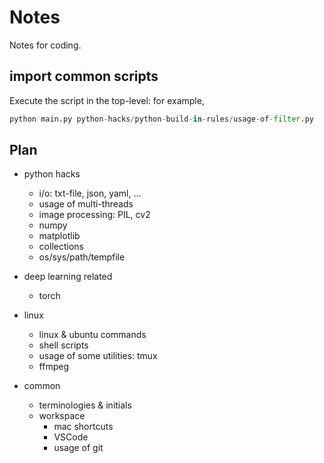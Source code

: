 # Notes

Notes for coding.

## import common scripts

Execute the script in the top-level: for example,
```python
python main.py python-hacks/python-build-in-rules/usage-of-filter.py
```

## Plan

- python hacks
    * i/o: txt-file, json, yaml, ...
    * usage of multi-threads
    * image processing: PIL, cv2
    * numpy
    * matplotlib
    * collections
    * os/sys/path/tempfile

- deep learning related
    * torch

- linux
    * linux & ubuntu commands
    * shell scripts
    * usage of some utilities: tmux
    * ffmpeg

- common
    * terminologies & initials
    * workspace
        + mac shortcuts
        + VSCode
        + usage of git